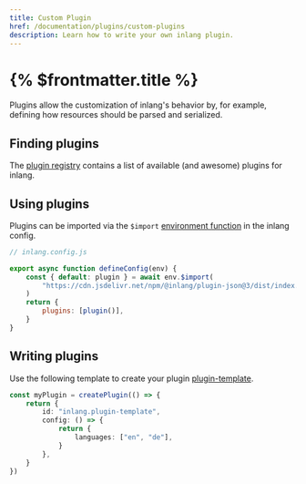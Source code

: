 ```yaml
---
title: Custom Plugin
href: /documentation/plugins/custom-plugins
description: Learn how to write your own inlang plugin.
---
```


# {% $frontmatter.title %}

Plugins allow the customization of inlang's behavior by, for example, defining how resources should be parsed and serialized.

## Finding plugins

The [plugin registry](/documentation/plugins/registry) contains a list of available (and awesome) plugins for inlang.

## Using plugins

Plugins can be imported via the `$import` [environment function](/documentation/inlang-environment) in the inlang config.

```js
// inlang.config.js

export async function defineConfig(env) {
	const { default: plugin } = await env.$import(
		"https://cdn.jsdelivr.net/npm/@inlang/plugin-json@3/dist/index.js",
	)
	return {
		plugins: [plugin()],
	}
}
```

## Writing plugins

Use the following template to create your plugin [plugin-template](https://github.com/inlang/plugin-template).

```ts
const myPlugin = createPlugin(() => {
	return {
		id: "inlang.plugin-template",
		config: () => {
			return {
				languages: ["en", "de"],
			}
		},
	}
})
```
